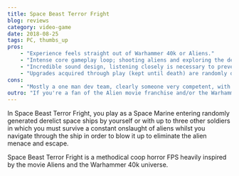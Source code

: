 ```yaml
---
title: Space Beast Terror Fright
blog: reviews
category: video-game
date: 2018-08-25
tags: PC, thumbs_up
pros:
    - "Experience feels straight out of Warhammer 40k or Aliens."
    - "Intense core gameplay loop; shooting aliens and exploring the derelict ship whilst the alien infestation drastically worsens each passing second."
    - "Incredible sound design, listening closely is necessary to prevent yourself from being eaten by an alien from behind."
    - "Upgrades acquired through play (kept until death) are randomly distributed which encourages more cooperation between players due to their different abilities."
cons:
    - "Mostly a one man dev team, clearly someone very competent, with a relatively slow and unstable update schedule."
outro: "If you're a fan of the Alien movie franchise and/or the Warhammer 40k universe or you're just looking for a unique coop game to play with friends then you can't go wrong with Space Beast Terror Fright."
---
```

In Space Beast Terror Fright, you play as a Space Marine entering randomly generated derelict space ships by yourself or with up to three other soldiers in which you must survive a constant onslaught of aliens whilst you navigate through the ship in order to blow it up to eliminate the alien menace and escape.

Space Beast Terror Fright is a methodical coop horror FPS heavily inspired by the movie Aliens and the Warhammer 40k universe.
